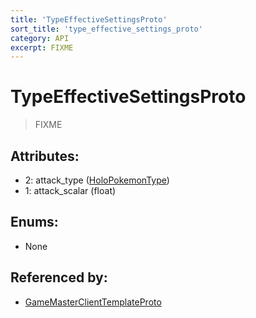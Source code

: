 ```yaml
---
title: 'TypeEffectiveSettingsProto'
sort_title: 'type_effective_settings_proto'
category: API
excerpt: FIXME
---
```


# TypeEffectiveSettingsProto

> FIXME

## Attributes:

- 2: attack_type ([HoloPokemonType](../../enums/HoloPokemonType/))
- 1: attack_scalar (float) 

## Enums:

- None

## Referenced by:

- [GameMasterClientTemplateProto](../GameMasterClientTemplateProto/)

